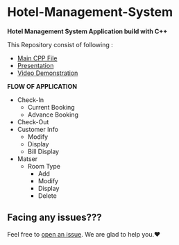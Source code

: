 # Hotel-Management-System
<b>Hotel Management System Application build with C++</b>

This Repository consist of following :

- [Main CPP File](https://github.com/iamdhrutipatel/Hotel-Managemet-System/blob/main/Hotel_Management_System.CPP)
- [Presentation](https://github.com/iamdhrutipatel/Hotel-Managemet-System/blob/main/Presentation.pptx)
- [Video Demonstration](https://github.com/iamdhrutipatel/Hotel-Managemet-System/blob/main/Implementation%20Video.mp4)

<b>FLOW OF APPLICATION</b>
-   Check-In
    -  Current Booking
    -  Advance Booking
-   Check-Out
-   Customer Info
    -  Modify
    -  Display
    -  Bill Display
-   Matser
    -  Room Type
        - Add
        - Modify
        - Display
        - Delete

## Facing any issues???
Feel free to [open an issue](https://github.com/iamdhrutipatel/Hotel-Management-System/issues/new?assignees=&labels=Query&title=Query). We are glad to help you.❤️
